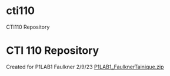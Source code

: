 
# cti110
CTI110 Repository
# CTI 110 Repository
Created for P1LAB1
Faulkner
2/9/23
[P1LAB1_FaulknerTainique.zip](https://github.com/taimonai/cti110/files/10702771/P1LAB1_FaulknerTainique.zip)
